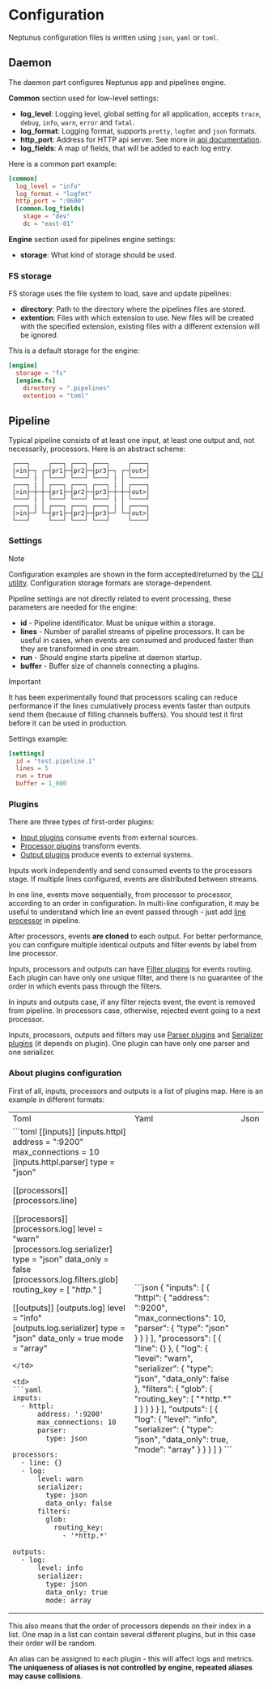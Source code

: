 # Configuration

Neptunus configuration files is written using `json`, `yaml` or `toml`.

## Daemon

The daemon part configures Neptunus app and pipelines engine.

**Common** section used for low-level settings:
 - **log_level**: Logging level, global setting for all application, accepts `trace`, `debug`, `info`, `warn`, `error` and `fatal`.
 - **log_format**: Logging format, supports `pretty`, `logfmt` and `json` formats.
 - **http_port**: Address for HTTP api server. See more in [api documentation](API.md).
 - **log_fields**: A map of fields, that will be added to each log entry.

Here is a common part example:
```toml
[common]
  log_level = "info"
  log_format = "logfmt"
  http_port = ":9600"
  [common.log_fields]
    stage = "dev"
    dc = "east-01"
```

**Engine** section used for pipelines engine settings:
 - **storage**: What kind of storage should be used.

### FS storage

FS storage uses the file system to load, save and update pipelines:
 - **directory**: Path to the directory where the pipelines files are stored.
 - **extention**: Files with which extension to use. New files will be created with the specified extension, existing files with a different extension will be ignored.

This is a default storage for the engine:
```toml
[engine]
  storage = "fs"
  [engine.fs]
    directory = ".pipelines"
    extention = "toml"
```

## Pipeline

Typical pipeline consists of at least one input, at least one output and, not necessarily, processors. Here is an abstract scheme:

```
 ┌───┐     ┌───┐ ┌───┐ ┌───┐     ┌────┐ 
 |>in├─┐ ┌─┤pr1├─┤pr2├─┤pr3├─┐ ┌─┤out>│ 
 └───┘ | │ └───┘ └───┘ └───┘ | │ └────┘ 
 ┌───┐ | │ ┌───┐ ┌───┐ ┌───┐ | │ ┌────┐ 
 |>in├─┼─┼─┤pr1├─┤pr2├─┤pr3├─┼─┼─┤out>│ 
 └───┘ | │ └───┘ └───┘ └───┘ | │ └────┘ 
 ┌───┐ | │ ┌───┐ ┌───┐ ┌───┐ | │ ┌────┐ 
 |>in├─┘ └─┤pr1├─┤pr2├─┤pr3├─┘ └─┤out>│ 
 └───┘     └───┘ └───┘ └───┘     └────┘ 
```

### Settings

> [!NOTE]  
> Configuration examples are shown in the form accepted/returned by the [CLI utility](CLI.md). Configuration storage formats are storage-dependent.

Pipeline settings are not directly related to event processing, these parameters are needed for the engine:
 - **id** - Pipeline identificator. Must be unique within a storage.
 - **lines** - Number of parallel streams of pipeline processors. It can be useful in cases, when events are consumed and produced faster than they are transformed in one stream. 
 - **run** - Should engine starts pipeline at daemon startup.
 - **buffer** - Buffer size of channels connecting a plugins.

> [!IMPORTANT]
> It has been experimentally found that processors scaling can reduce performance if the lines cumulatively process events faster than outputs send them (because of filling channels buffers). You should test it first before it can be used in production.  

Settings example:
```toml
[settings]
  id = "test.pipeline.1"
  lines = 5
  run = true
  buffer = 1_000
```

### Plugins

There are three types of first-order plugins:
 - [Input plugins](../plugins/inputs/) consume events from external sources.
 - [Processor plugins](plugins/processors/) transform events.
 - [Output plugins](plugins/outputs/) produce events to external systems.

Inputs work independently and send consumed events to the processors stage. If multiple lines configured, events are distributed between streams.

In one line, events move sequentially, from processor to processor, according to an order in configuration. In multi-line configuration, it may be useful to understand which line an event passed through - just add [line processor](../plugins/processors/line/) in pipeline.

After processors, events **are cloned** to each output. For better performance, you can configure multiple identical outputs and filter events by label from line processor.

Inputs, processors and outputs can have [Filter plugins](../plugins/filters/) for events routing. Each plugin can have only one unique filter, and there is no guarantee of the order in which events pass through the filters.

In inputs and outputs case, if any filter rejects event, the event is removed from pipeline. In processors case, otherwise, rejected event going to a next processor.

Inputs, processors, outputs and filters may use [Parser plugins](../plugins/parsers/) and [Serializer plugins](../plugins/serializers/) (it depends on plugin). One plugin can have only one parser and one serializer.

### About plugins configuration

First of all, inputs, processors and outputs is a list of plugins map. Here is an example in different formats:
<table>

<tr>
<td> Toml </td> <td> Yaml </td> <td> Json </td>
</tr>

<tr>

<td>
```toml
[[inputs]]
  [inputs.httpl]
    address = ":9200"
    max_connections = 10
  [inputs.httpl.parser]
    type = "json"

[[processors]]
  [processors.line]

[[processors]]
  [processors.log]
    level = "warn"
  [processors.log.serializer]
    type = "json"
    data_only = false
  [processors.log.filters.glob]
    routing_key = [ "*http.*" ]

[[outputs]]
  [outputs.log]
    level = "info"
  [outputs.log.serializer]
    type = "json"
    data_only = true
    mode = "array"
```
</td>

<td>
```yaml
inputs:
  - httpl:
      address: ':9200'
      max_connections: 10
      parser:
        type: json

processors:
  - line: {}
  - log:
      level: warn
      serializer:
        type: json
        data_only: false
      filters:
        glob:
          routing_key:
            - '*http.*'

outputs:
  - log:
      level: info
      serializer:
        type: json
        data_only: true
        mode: array

```
</td>

<td>
```json
{
  "inputs": [
    {
      "httpl": {
        "address": ":9200",
        "max_connections": 10,
        "parser": {
          "type": "json"
        }
      }
    }
  ],
  "processors": [
    {
      "line": {}
    },
    {
      "log": {
        "level": "warn",
        "serializer": {
          "type": "json",
          "data_only": false
        },
        "filters": {
          "glob": {
            "routing_key": [
              "*http.*"
            ]
          }
        }
      }
    }
  ],
  "outputs": [
    {
      "log": {
        "level": "info",
        "serializer": {
          "type": "json",
          "data_only": true,
          "mode": "array"
        }
      }
    }
  ]
}
```
</td>

</tr>
</table>

This also means that the order of processors depends on their index in a list. One map in a list can contain several different plugins, but in this case their order will be random.

An alias can be assigned to each plugin - this will affect logs and metrics. **The uniqueness of aliases is not controlled by engine, repeated aliases may cause collisions**.
